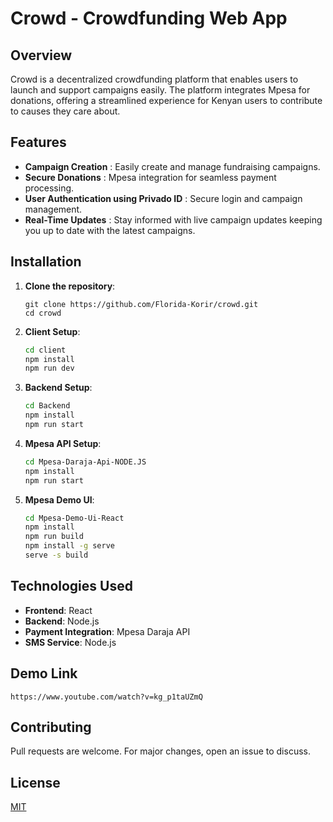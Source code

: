 
# Crowd - Crowdfunding Web App

## Overview
Crowd is a decentralized crowdfunding platform that enables users to launch and support campaigns easily. The platform integrates Mpesa for donations, offering a streamlined experience for Kenyan users to contribute to causes they care about.

## Features
- **Campaign Creation** : Easily create and manage fundraising campaigns.
- **Secure Donations** : Mpesa integration for seamless payment processing.
- **User Authentication using Privado ID** : Secure login and campaign management.
- **Real-Time Updates** : Stay informed with live campaign updates keeping you up to date with the latest campaigns.

## Installation

1. **Clone the repository**:
   ```
   git clone https://github.com/Florida-Korir/crowd.git
   cd crowd
   ```

2. **Client Setup**:
   ```bash
   cd client
   npm install
   npm run dev
   ```

3. **Backend Setup**:
   ```bash
   cd Backend
   npm install
   npm run start
   ```

5. **Mpesa API Setup**:
   ```bash
   cd Mpesa-Daraja-Api-NODE.JS
   npm install
   npm run start
   ```

6. **Mpesa Demo UI**:
   ```bash
   cd Mpesa-Demo-Ui-React
   npm install
   npm run build
   npm install -g serve
   serve -s build
   ```

## Technologies Used
- **Frontend**: React
- **Backend**: Node.js
- **Payment Integration**: Mpesa Daraja API
- **SMS Service**: Node.js

## Demo Link
``https://www.youtube.com/watch?v=kg_p1taUZmQ``


## Contributing
Pull requests are welcome. For major changes, open an issue to discuss.

## License
[MIT](https://opensource.org/licenses/MIT)
